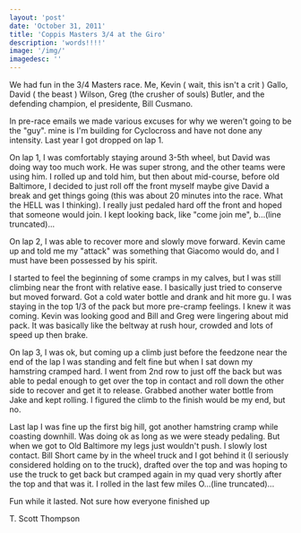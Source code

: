 ```yaml
---
layout: 'post'
date: 'October 31, 2011'
title: 'Coppis Masters 3/4 at the Giro'
description: 'words!!!!'
image: '/img/'
imagedesc: ''
---
```


<p>
We had fun in the 3/4 Masters race.  Me, Kevin ( wait, this isn't a crit ) Gallo, David ( the beast ) Wilson, Greg  (the crusher of souls)  Butler, and the defending champion, el presidente, Bill Cusmano.
</p>
<p> 

In pre-race emails we made various excuses for why we weren't going to be the "guy". mine is I'm building for Cyclocross and have not done any intensity.  Last year I got dropped on lap 1.
</p>
<p> 

 

On lap 1, I was comfortably staying around 3-5th wheel, but David was doing way too much work.  He was super strong, and the other teams were using him. I rolled up and told him, but then about mid-course, before old Baltimore, I decided to just roll off the front myself maybe give David a break and get things going (this was about 20 minutes into the race. What the HELL was I thinking).  I really just pedaled hard off the front and hoped that someone would join. I kept looking back, like "come join me", b...(line truncated)...
</p>
<p> 

 

On lap 2, I was able to recover more and slowly move forward.  Kevin came up and told me my "attack" was something that Giacomo would do, and I must have been possessed by his spirit.
</p>
<p> 

I started to feel the beginning of some cramps in my calves, but I was still climbing near the front with relative ease.  I basically just tried to conserve but moved forward.  Got a cold water bottle and drank and hit more gu.  I was staying in the top 1/3 of the pack but more pre-cramp feelings.  I knew it was coming.  Kevin was looking good and Bill and Greg were lingering about mid pack.  It was basically like the beltway at rush hour, crowded and lots of speed up then brake.
</p>
<p> 

 

On lap 3, I was ok, but coming up a climb just before the feedzone near the end of the lap I was standing and felt fine but when I sat down my hamstring cramped hard.  I went from 2nd row to just off the back but was able to pedal enough to get over the top in contact and roll down the other side to recover and get it to release.  Grabbed another water bottle from Jake and kept rolling.  I figured the climb to the finish would be my end, but no.
</p>
<p> 

 

Last lap I was fine up the first big hill, got another hamstring cramp while coasting downhill.  Was doing ok as long as we were steady pedaling.  But when we got to Old Baltimore my legs just wouldn't push.  I slowly lost contact.  Bill Short came by in the wheel truck and I got behind it (I seriously considered holding on to the truck), drafted over the top and was hoping to use the truck to get back but cramped again in my quad very shortly after the top and that was it.  I rolled in the last few miles O...(line truncated)...

</p>
 

Fun while it lasted.  Not sure how everyone finished up

 

T. Scott Thompson